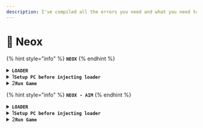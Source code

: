 ```yaml
---
description: I've compiled all the errors you need and what you need to run below
---
```


# 📖 Neox

{% hint style="info" %}
**`NEOX`**
{% endhint %}

<details>

<summary><strong><code>LOADER</code></strong></summary>

Create Ticket And DM me in Discord Server

</details>

<details>

<summary>1<strong><code>Setup PC before injecting loader</code></strong></summary>

**After downloading, check which version of your window you are using**&#x20;

**Warning** : only Window 10 - 11

## **I . RUNNING INSTRUCTIONS**

Create a Folder and put the downloaded file in . For example : Unixxx

1. Go <mark style="color:blue;">\[Windows Security]</mark> - <mark style="color:blue;">\[Viruss & threat protection]</mark> part <mark style="color:blue;">\[Viruss & threat protection settings]</mark> select \[Manage settings] Turn OFF all .
2. Exclusions select <mark style="color:blue;">\[ add or remove Exclusions]</mark> select add Folder , Select the created folder and put (Loader) in it before .
3.  **Or you can use Defend control to skip the above step** [**⇪**](https://coolsymbol.com/copy/Upwards\_White\_Arrow\_from\_Bar\_Symbol\_%E2%87%AA) &#x20;

    ![](https://arons.store/app/main/theme/assets/img/uploads/bdc2c688c574013a8e976286a777f06c83aa04d0.png)
4. Go <mark style="color:blue;">\[Firewall & network protection]</mark> - Turn off 3 part <mark style="color:blue;">(1)\[Domain Network] (2)\[Private Network] (3)\[Public Network]</mark>
5. Go <mark style="color:blue;">\[App & Bowser control]</mark> - select <mark style="color:blue;">\[Reputation based protection setting]</mark> - Turn Off all
6. Go <mark style="color:blue;">\[Device security]</mark> - select <mark style="color:blue;">\[Core isolation details]</mark> - Turn off <mark style="color:blue;">\[Memory Integrity]</mark>

{% code title="Install Driver " %}
```
Driectx : https://www.microsoft.com/en-us/download/details.aspx?id=35
NetWork : https://dotnet.microsoft.com/en-us/download/dotnet-framework
```
{% endcode %}

{% code title="Remove & Disable Apps " fullWidth="true" %}
```
1. Disable Windows Defends Any Things 
2. Remove Third Antivirus , Or Anticheat 
3. Remove/Disable Overplay software
4. Remove/Disable Logitech GHUB , Razer Any Hub
4. Remove/Disable Reshader Any Mod 
```
{% endcode %}

</details>

<details>

<summary> 2<strong><code>Run Game</code></strong></summary>

Remember to let the cheat full-screen window Menu appear

•Open loader as administrator, before opening the game.&#x20;

• Login Or Register ( Token this Key )&#x20;

• Load&#x20;

• Open Game

• Insert Show | Hide Menu

## Please watch the entire video tutorial

[https://youtu.be/tFh\_ENKDCig](https://youtu.be/tFh\_ENKDCig)

</details>

{% hint style="info" %}
**`NEOX - AIM`**
{% endhint %}

<details>

<summary><strong><code>LOADER</code></strong></summary>

Create Ticket And DM me in Discord Server

</details>

<details>

<summary>1<strong><code>Setup PC before injecting loader</code></strong></summary>

**After downloading, check which version of your window you are using**&#x20;

**Warning** : only Window 10&#x20;

## **I . RUNNING INSTRUCTIONS**

Create a Folder and put the downloaded file in . For example : Unixxx

1. Go <mark style="color:blue;">\[Windows Security]</mark> - <mark style="color:blue;">\[Viruss & threat protection]</mark> part <mark style="color:blue;">\[Viruss & threat protection settings]</mark> select \[Manage settings] Turn OFF all .
2. Exclusions select <mark style="color:blue;">\[ add or remove Exclusions]</mark> select add Folder , Select the created folder and put (Loader) in it before .
3.  **Or you can use Defend control to skip the above step** [**⇪**](https://coolsymbol.com/copy/Upwards\_White\_Arrow\_from\_Bar\_Symbol\_%E2%87%AA) &#x20;

    ![](https://arons.store/app/main/theme/assets/img/uploads/bdc2c688c574013a8e976286a777f06c83aa04d0.png)
4. Go <mark style="color:blue;">\[Firewall & network protection]</mark> - Turn off 3 part <mark style="color:blue;">(1)\[Domain Network] (2)\[Private Network] (3)\[Public Network]</mark>
5. Go <mark style="color:blue;">\[App & Bowser control]</mark> - select <mark style="color:blue;">\[Reputation based protection setting]</mark> - Turn Off all
6. Go <mark style="color:blue;">\[Device security]</mark> - select <mark style="color:blue;">\[Core isolation details]</mark> - Turn off <mark style="color:blue;">\[Memory Integrity]</mark>

{% code title="Install Driver " %}
```
Driectx : https://www.microsoft.com/en-us/download/details.aspx?id=35
NetWork : https://dotnet.microsoft.com/en-us/download/dotnet-framework
```
{% endcode %}

{% code title="Remove & Disable Apps " fullWidth="true" %}
```
1. Disable Windows Defends Any Things 
2. Remove Third Antivirus , Or Anticheat 
3. Remove/Disable Overplay software
4. Remove/Disable Logitech GHUB , Razer Any Hub
4. Remove/Disable Reshader Any Mod 
```
{% endcode %}

[Defender Control v2.1](https://www.sordum.org/9480/defender-control-v2-1/)

</details>

<details>

<summary> 2<strong><code>Run Game</code></strong></summary>

Remember to let the cheat full-screen window Menu appear

•Open loader as administrator, before opening the game.&#x20;

• Login Or Register ( Token this Key )&#x20;

• Load&#x20;

• Open Game

• Insert Show | Hide Menu

## Please watch the entire video tutorial

[https://youtu.be/tFh\_ENKDCig](https://youtu.be/tFh\_ENKDCig)

</details>
